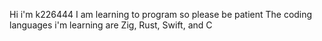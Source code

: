 Hi i'm k226444
I am learning to program so please be patient
The coding languages i'm learning are Zig, Rust, Swift, and C
<!---
k226444/k226444 is a ✨ special ✨ repository because its `README.md` (this file) appears on your GitHub profile.
You can click the Preview link to take a look at your changes.
--->
